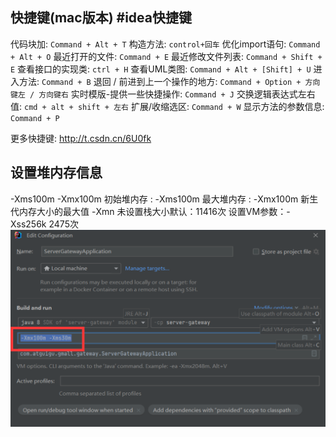 

## 快捷键(mac版本) #idea快捷键
代码块加: `Command + Alt + T`
构造方法: `control+回车`
优化import语句: `Command + Alt + O`
最近打开的文件: `Command + E`
最近修改文件列表: `Command + Shift + E`
查看接口的实现类: `ctrl + H`
查看UML类图: `Command + Alt + [Shift] + U`
进入方法: `Command + B`
退回 / 前进到上一个操作的地方: `Command + Option + 方向键左 / 方向键右`
实时模版-提供一些快捷操作: `Command + J`
交换逻辑表达式左右值: `cmd + alt + shift + 左右`
扩展/收缩选区: `Command + W`
显示方法的参数信息: `Command + P`

更多快捷键: http://t.csdn.cn/6U0fk

## 设置堆内存信息 
-Xms100m -Xmx100m
初始堆内存 :  -Xms100m
最大堆内存 :  -Xmx100m
新生代内存大小的最大值   -Xmn 
未设置栈大小默认：11416次  设置VM参数：-Xss256k 2475次 
![](image/Pasted%20image%2020221125081048.png)

